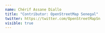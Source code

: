 ```yaml
---
name: Chérif Assane Diallo
title: "Contributor: OpenStreetMap Senegal"
twitter: https://twitter.com/OpenStreetMapSn
visible: true
---
```

